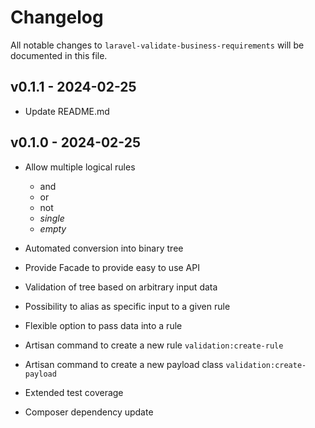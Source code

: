 # Changelog

All notable changes to `laravel-validate-business-requirements` will be documented in this file.

## v0.1.1 - 2024-02-25

- Update README.md

## v0.1.0 - 2024-02-25

- Allow multiple logical rules
  
  - and
  - or
  - not
  - *single*
  - *empty*
  
- Automated conversion into binary tree
  
- Provide Facade to provide easy to use API
  
- Validation of tree based on arbitrary input data
  
- Possibility to alias as specific input to a given rule
  
- Flexible option to pass data into a rule
  
- Artisan command to create a new rule `validation:create-rule`
  
- Artisan command to create a new payload class `validation:create-payload`
  
- Extended test coverage
  
- Composer dependency update
  
